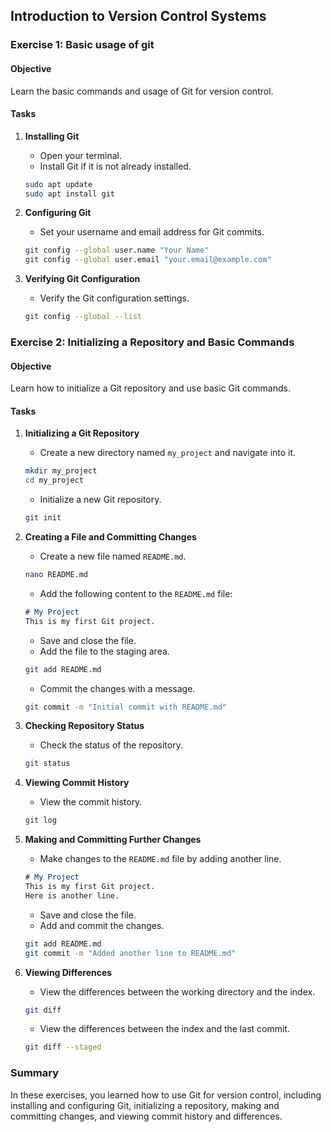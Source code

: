## Introduction to Version Control Systems

### Exercise 1: Basic usage of git

#### Objective
Learn the basic commands and usage of Git for version control.

#### Tasks

1. **Installing Git**
   - Open your terminal.
   - Install Git if it is not already installed.

   ```sh
   sudo apt update
   sudo apt install git
   ```

2. **Configuring Git**
   - Set your username and email address for Git commits.

   ```sh
   git config --global user.name "Your Name"
   git config --global user.email "your.email@example.com"
   ```

3. **Verifying Git Configuration**
   - Verify the Git configuration settings.

   ```sh
   git config --global --list
   ```

### Exercise 2: Initializing a Repository and Basic Commands

#### Objective
Learn how to initialize a Git repository and use basic Git commands.

#### Tasks

1. **Initializing a Git Repository**
   - Create a new directory named `my_project` and navigate into it.

   ```sh
   mkdir my_project
   cd my_project
   ```

   - Initialize a new Git repository.

   ```sh
   git init
   ```

2. **Creating a File and Committing Changes**
   - Create a new file named `README.md`.

   ```sh
   nano README.md
   ```

   - Add the following content to the `README.md` file:

   ```markdown
   # My Project
   This is my first Git project.
   ```

   - Save and close the file.
   - Add the file to the staging area.

   ```sh
   git add README.md
   ```

   - Commit the changes with a message.

   ```sh
   git commit -m "Initial commit with README.md"
   ```

3. **Checking Repository Status**
   - Check the status of the repository.

   ```sh
   git status
   ```

4. **Viewing Commit History**
   - View the commit history.

   ```sh
   git log
   ```

5. **Making and Committing Further Changes**
   - Make changes to the `README.md` file by adding another line.

   ```markdown
   # My Project
   This is my first Git project.
   Here is another line.
   ```

   - Save and close the file.
   - Add and commit the changes.

   ```sh
   git add README.md
   git commit -m "Added another line to README.md"
   ```

6. **Viewing Differences**
   - View the differences between the working directory and the index.

   ```sh
   git diff
   ```

   - View the differences between the index and the last commit.

   ```sh
   git diff --staged
   ```

### Summary

In these exercises, you learned how to use Git for version control, including installing and configuring Git, initializing a repository, making and committing changes, and viewing commit history and differences.